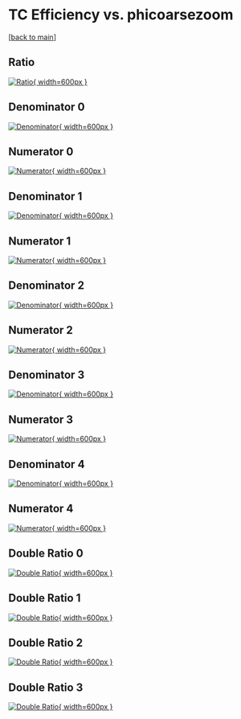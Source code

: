 # TC Efficiency vs. phicoarsezoom

[[back to main](./)]



## Ratio

[![Ratio](../mtv/var/TC_loweta_321_0_eff_phicoarsezoom.png){ width=600px }](../mtv/var/TC_loweta_321_0_eff_phicoarsezoom.pdf)

## Denominator 0

[![Denominator](../mtv/den/TC_loweta_321_0_eff_phicoarsezoom_den0.png){ width=600px }](../mtv/den/TC_loweta_321_0_eff_phicoarsezoom_den0.pdf)

## Numerator 0

[![Numerator](../mtv/num/TC_loweta_321_0_eff_phicoarsezoom_num0.png){ width=600px }](../mtv/num/TC_loweta_321_0_eff_phicoarsezoom_num0.pdf)

## Denominator 1

[![Denominator](../mtv/den/TC_loweta_321_0_eff_phicoarsezoom_den1.png){ width=600px }](../mtv/den/TC_loweta_321_0_eff_phicoarsezoom_den1.pdf)

## Numerator 1

[![Numerator](../mtv/num/TC_loweta_321_0_eff_phicoarsezoom_num1.png){ width=600px }](../mtv/num/TC_loweta_321_0_eff_phicoarsezoom_num1.pdf)

## Denominator 2

[![Denominator](../mtv/den/TC_loweta_321_0_eff_phicoarsezoom_den2.png){ width=600px }](../mtv/den/TC_loweta_321_0_eff_phicoarsezoom_den2.pdf)

## Numerator 2

[![Numerator](../mtv/num/TC_loweta_321_0_eff_phicoarsezoom_num2.png){ width=600px }](../mtv/num/TC_loweta_321_0_eff_phicoarsezoom_num2.pdf)

## Denominator 3

[![Denominator](../mtv/den/TC_loweta_321_0_eff_phicoarsezoom_den3.png){ width=600px }](../mtv/den/TC_loweta_321_0_eff_phicoarsezoom_den3.pdf)

## Numerator 3

[![Numerator](../mtv/num/TC_loweta_321_0_eff_phicoarsezoom_num3.png){ width=600px }](../mtv/num/TC_loweta_321_0_eff_phicoarsezoom_num3.pdf)

## Denominator 4

[![Denominator](../mtv/den/TC_loweta_321_0_eff_phicoarsezoom_den4.png){ width=600px }](../mtv/den/TC_loweta_321_0_eff_phicoarsezoom_den4.pdf)

## Numerator 4

[![Numerator](../mtv/num/TC_loweta_321_0_eff_phicoarsezoom_num4.png){ width=600px }](../mtv/num/TC_loweta_321_0_eff_phicoarsezoom_num4.pdf)

## Double Ratio 0

[![Double Ratio](../mtv/ratio/TC_loweta_321_0_eff_phicoarsezoom_ratio0.png){ width=600px }](../mtv/ratio/TC_loweta_321_0_eff_phicoarsezoom_ratio0.pdf)

## Double Ratio 1

[![Double Ratio](../mtv/ratio/TC_loweta_321_0_eff_phicoarsezoom_ratio1.png){ width=600px }](../mtv/ratio/TC_loweta_321_0_eff_phicoarsezoom_ratio1.pdf)

## Double Ratio 2

[![Double Ratio](../mtv/ratio/TC_loweta_321_0_eff_phicoarsezoom_ratio2.png){ width=600px }](../mtv/ratio/TC_loweta_321_0_eff_phicoarsezoom_ratio2.pdf)

## Double Ratio 3

[![Double Ratio](../mtv/ratio/TC_loweta_321_0_eff_phicoarsezoom_ratio3.png){ width=600px }](../mtv/ratio/TC_loweta_321_0_eff_phicoarsezoom_ratio3.pdf)

